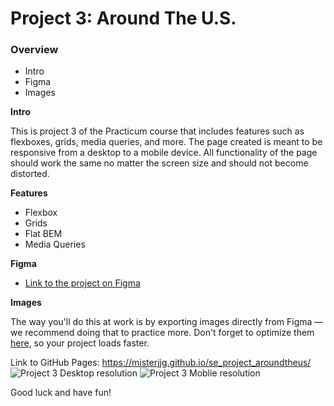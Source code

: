 # Project 3: Around The U.S.

### Overview

- Intro
- Figma
- Images

**Intro**

This is project 3 of the Practicum course that includes features such as flexboxes, grids, media queries, and more. The page created is meant to be responsive from a desktop to a mobile device. All functionality of the page should work the same no matter the screen size and should not become distorted.

**Features**

- Flexbox
- Grids
- Flat BEM
- Media Queries

**Figma**

- [Link to the project on Figma](https://www.figma.com/file/ii4xxsJ0ghevUOcssTlHZv/Sprint-3%3A-Around-the-US?node-id=0%3A1)

**Images**

The way you'll do this at work is by exporting images directly from Figma — we recommend doing that to practice more. Don't forget to optimize them [here](https://tinypng.com/), so your project loads faster.

Link to GitHub Pages: https://misterjjg.github.io/se_project_aroundtheus/
![Project 3 Desktop resolution](https://github.com/misterjjg/se_project_aroundtheus/assets/132124819/9af64cca-4448-47fe-b383-be1ee3c1a72c)
![Project 3 Moblie resolution](https://github.com/misterjjg/se_project_aroundtheus/assets/132124819/805b0c16-d878-4df3-a5b0-4267333e35bc)


Good luck and have fun!
